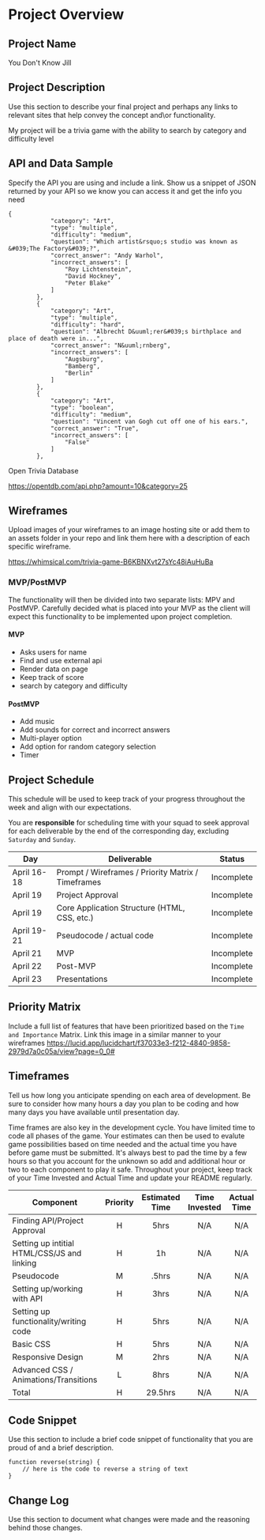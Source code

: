 # Project Overview

## Project Name

You Don't Know Jill

## Project Description

Use this section to describe your final project and perhaps any links to relevant sites that help convey the concept and\or functionality.

My project will be a trivia game with the ability to search by category and difficulty level

## API and Data Sample

Specify the API you are using and include a link. Show us a snippet of JSON returned by your API so we know you can access it and get the info you need
```
{
            "category": "Art",
            "type": "multiple",
            "difficulty": "medium",
            "question": "Which artist&rsquo;s studio was known as &#039;The Factory&#039;?",
            "correct_answer": "Andy Warhol",
            "incorrect_answers": [
                "Roy Lichtenstein",
                "David Hockney",
                "Peter Blake"
            ]
        },
        {
            "category": "Art",
            "type": "multiple",
            "difficulty": "hard",
            "question": "Albrecht D&uuml;rer&#039;s birthplace and place of death were in...",
            "correct_answer": "N&uuml;rnberg",
            "incorrect_answers": [
                "Augsburg",
                "Bamberg",
                "Berlin"
            ]
        },
        {
            "category": "Art",
            "type": "boolean",
            "difficulty": "medium",
            "question": "Vincent van Gogh cut off one of his ears.",
            "correct_answer": "True",
            "incorrect_answers": [
                "False"
            ]
        },
```

Open Trivia Database

https://opentdb.com/api.php?amount=10&category=25

## Wireframes

Upload images of your wireframes to an image hosting site or add them to an assets folder in your repo and link them here with a description of each specific wireframe.

https://whimsical.com/trivia-game-B6KBNXvt27sYc48iAuHuBa

### MVP/PostMVP

The functionality will then be divided into two separate lists: MPV and PostMVP.  Carefully decided what is placed into your MVP as the client will expect this functionality to be implemented upon project completion.  

#### MVP 
- Asks users for name
- Find and use external api 
- Render data on page 
- Keep track of score
- search by category and difficulty 

#### PostMVP  
- Add music
- Add sounds for correct and incorrect answers
- Multi-player option
- Add option for random category selection
- Timer

## Project Schedule

This schedule will be used to keep track of your progress throughout the week and align with our expectations.  

You are **responsible** for scheduling time with your squad to seek approval for each deliverable by the end of the corresponding day, excluding `Saturday` and `Sunday`.

|  Day | Deliverable | Status
|---|---| ---|
|April 16-18| Prompt / Wireframes / Priority Matrix / Timeframes | Incomplete
|April 19| Project Approval | Incomplete
|April 19| Core Application Structure (HTML, CSS, etc.) | Incomplete
|April 19-21| Pseudocode / actual code | Incomplete
|April 21| MVP  | Incomplete
|April 22| Post-MVP | Incomplete
|April 23| Presentations | Incomplete

## Priority Matrix

Include a full list of features that have been prioritized based on the `Time and Importance` Matrix.  Link this image in a similar manner to your wireframes
https://lucid.app/lucidchart/f37033e3-f212-4840-9858-2979d7a0c05a/view?page=0_0#

## Timeframes

Tell us how long you anticipate spending on each area of development. Be sure to consider how many hours a day you plan to be coding and how many days you have available until presentation day.

Time frames are also key in the development cycle.  You have limited time to code all phases of the game.  Your estimates can then be used to evalute game possibilities based on time needed and the actual time you have before game must be submitted. It's always best to pad the time by a few hours so that you account for the unknown so add and additional hour or two to each component to play it safe. Throughout your project, keep track of your Time Invested and Actual Time and update your README regularly.

| Component | Priority | Estimated Time | Time Invested | Actual Time |
| --- | :---: |  :---: | :---: | :---: |
| Finding API/Project Approval                | H | 5hrs| N/A | N/A |
| Setting up intitial HTML/CSS/JS and linking | H | 1h  | N/A | N/A |
| Pseudocode                                  | M |.5hrs| N/A | N/A |
| Setting up/working with API                 | H | 3hrs| N/A | N/A |
| Setting up functionality/writing code       | H | 5hrs| N/A | N/A |
| Basic CSS                                   | H | 5hrs| N/A | N/A |
| Responsive Design                           | M | 2hrs| N/A | N/A |
| Advanced CSS / Animations/Transitions       | L | 8hrs| N/A | N/A |
| Total | H | 29.5hrs| N/A | N/A |

## Code Snippet

Use this section to include a brief code snippet of functionality that you are proud of and a brief description.  

```
function reverse(string) {
	// here is the code to reverse a string of text
}
```

## Change Log
 Use this section to document what changes were made and the reasoning behind those changes.  
